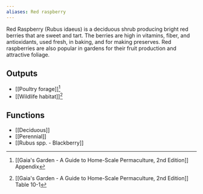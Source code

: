 ```yaml
---
aliases: Red raspberry
---
```

Red Raspberry (Rubus idaeus) is a deciduous shrub producing bright red berries that are sweet and tart. The berries are high in vitamins, fiber, and antioxidants, used fresh, in baking, and for making preserves. Red raspberries are also popular in gardens for their fruit production and attractive foliage.
## Outputs
- [[Poultry forage]][^1]
- [[Wildlife habitat]][^2]
## Functions
- [[Deciduous]]
- [[Perennial]]
- [[Rubus spp. - Blackberry]]

[^1]: [[Gaia's Garden - A Guide to Home-Scale Permaculture, 2nd Edition]] Appendix
[^2]: [[Gaia's Garden - A Guide to Home-Scale Permaculture, 2nd Edition]] Table 10-1